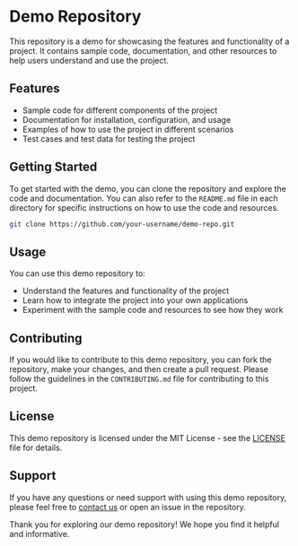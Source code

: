 # Demo Repository

This repository is a demo for showcasing the features and functionality of a project. It contains sample code, documentation, and other resources to help users understand and use the project.

## Features

- Sample code for different components of the project
- Documentation for installation, configuration, and usage
- Examples of how to use the project in different scenarios
- Test cases and test data for testing the project

## Getting Started

To get started with the demo, you can clone the repository and explore the code and documentation. You can also refer to the `README.md` file in each directory for specific instructions on how to use the code and resources.

```bash
git clone https://github.com/your-username/demo-repo.git
```

## Usage

You can use this demo repository to:

- Understand the features and functionality of the project
- Learn how to integrate the project into your own applications
- Experiment with the sample code and resources to see how they work

## Contributing

If you would like to contribute to this demo repository, you can fork the repository, make your changes, and then create a pull request. Please follow the guidelines in the `CONTRIBUTING.md` file for contributing to this project.

## License

This demo repository is licensed under the MIT License - see the [LICENSE](LICENSE) file for details.

## Support

If you have any questions or need support with using this demo repository, please feel free to [contact us](mailto:your-email@example.com) or open an issue in the repository.

Thank you for exploring our demo repository! We hope you find it helpful and informative.
